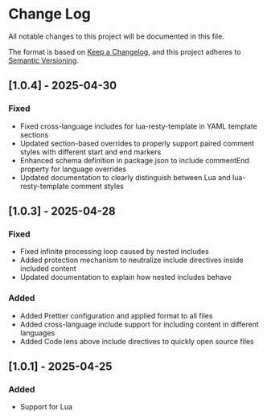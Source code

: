 # Change Log

All notable changes to this project will be documented in this file.

The format is based on [Keep a Changelog](https://keepachangelog.com/en/1.1.0/),
and this project adheres to
[Semantic Versioning](https://semver.org/spec/v2.0.0.html).

## [1.0.4] - 2025-04-30

### Fixed

- Fixed cross-language includes for lua-resty-template in YAML template sections
- Updated section-based overrides to properly support paired comment styles with
  different start and end markers
- Enhanced schema definition in package.json to include commentEnd property for
  language overrides
- Updated documentation to clearly distinguish between Lua and
  lua-resty-template comment styles

## [1.0.3] - 2025-04-28

### Fixed

- Fixed infinite processing loop caused by nested includes
- Added protection mechanism to neutralize include directives inside included
  content
- Updated documentation to explain how nested includes behave

### Added

- Added Prettier configuration and applied format to all files
- Added cross-language include support for including content in different
  languages
- Added Code lens above include directives to quickly open source files

## [1.0.1] - 2025-04-25

### Added

- Support for Lua
